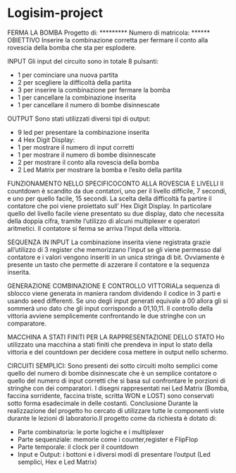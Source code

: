 # Logisim-project

FERMA LA BOMBA
Progetto di: *********
Numero di matricola: ******
OBIETTIVO
Inserire la combinazione corretta per fermare il conto alla rovescia della bomba che sta per
esplodere.


INPUT
Gli input del circuito sono in totale 8 pulsanti:
- 1 per cominciare una nuova partita
- 2 per scegliere la difficoltà della partita
- 3 per inserire la combinazione per fermare la bomba
- 1 per cancellare la combinazione inserita
- 1 per cancellare il numero di bombe disinnescate


OUTPUT
Sono stati utilizzati diversi tipi di output:
- 9 led per presentare la combinazione inserita
- 4 Hex Digit Display:
- 1 per mostrare il numero di input corretti
- 1 per mostrare il numero di bombe disinnescate
- 2 per mostrare il conto alla rovescia della bomba
- 2 Led Matrix per mostrare la bomba e l’esito della partita


FUNZIONAMENTO NELLO SPECIFICOCONTO ALLA ROVESCIA E LIVELLI
Il countdown è scandito da due contatori, uno per il livello difficile, 7 secondi, e uno per quello
facile, 15 secondi.
La scelta della difficoltà fa partire il contatore che poi viene proiettato sull’ Hex Digit Display. In
particolare quello del livello facile viene presentato su due display, dato che necessita della doppia
cifra, tramite l’utilizzo di alcuni multiplexer e operatori aritmetici. Il contatore si ferma se arriva
l’input della vittoria.


SEQUENZA IN INPUT
La combinazione inserita viene registrata grazie all’utilizzo di 3 register che memorizzano l’input se
gli viene permesso dal contatore e i valori vengono inseriti in un unica stringa di bit.
Ovviamente è presente un tasto che permette di azzerare il contatore e la sequenza inserita.


GENERAZIONE COMBINAZIONE E CONTROLLO VITTORIALa sequenza di sblocco viene generata in maniera random dividendo il codice in 3 parti e usando
seed differenti. Se uno degli input generati equivale a 00 allora gli si sommerà uno dato che gli
input corrispondo a 01,10,11. Il controllo della vittoria avviene semplicemente confrontando le due
stringhe con un comparatore.



MACCHINA A STATI FINITI PER LA RAPPRESENTAZIONE DELLO STATO
Ho utilizzato una macchina a stati finiti che prendeva in input lo stato della vittoria e del countdown
per decidere cosa mettere in output nello schermo.



CIRCUITI SEMPLICI:
Sono presenti dei sotto circuiti molto semplici come quello del numero di bombe disinnescate che è
un semplice contatore o quello del numero di input corretti che si basa sul confrontare le porzioni di
stringhe con dei comparatori.
I disegni rappresentati nei Led Matrix (Bomba, faccina sorridente, faccina triste, scritta WON e
LOST) sono conservati sotto forma esadecimale in delle costanti.
Conclusione
Durante la realizzazione del progetto ho cercato di utilizzare tutte le componenti viste durante le
lezioni di laboratorio.Il progetto come da richiesta è dotato di:
- Parte combinatoria: le porte logiche e i multiplexer
- Parte sequenziale: memorie come i counter,register e FlipFlop
- Parte temporale: il clock per il countdown
- Input e Output: i bottoni e i diversi modi di presentare l’output (Led semplici, Hex e Led Matrix)
